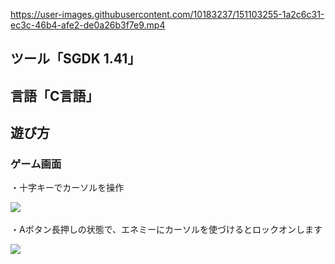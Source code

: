 

https://user-images.githubusercontent.com/10183237/151103255-1a2c6c31-ec3c-46b4-afe2-de0a26b3f7e9.mp4

## ツール「SGDK 1.41」
## 言語「C言語」

## 遊び方

### ゲーム画面

・十字キーでカーソルを操作  

![](https://github.com/massie0414/SGDK_Rez/blob/master/Screenshots/rom000.bmp)   

・Aボタン長押しの状態で、エネミーにカーソルを使づけるとロックオンします  

![](https://github.com/massie0414/SGDK_Rez/blob/master/Screenshots/rom001.bmp)   
